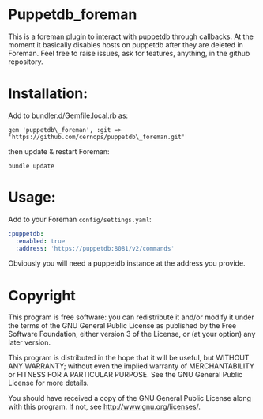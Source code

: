 # Puppetdb\_foreman

This is a foreman plugin to interact with puppetdb through callbacks.
At the moment it basically disables hosts on puppetdb after they are deleted in Foreman.
Feel free to raise issues, ask for features, anything, in the github repository.

# Installation:

Add to bundler.d/Gemfile.local.rb as:

    gem 'puppetdb\_foreman', :git => 'https://github.com/cernops/puppetdb\_foreman.git'

then update & restart Foreman:

    bundle update

# Usage:


Add to your Foreman `config/settings.yaml`:

```yaml
:puppetdb:
  :enabled: true
  :address: 'https://puppetdb:8081/v2/commands'
```

Obviously you will need a puppetdb instance at the address you provide.

# Copyright

This program is free software: you can redistribute it and/or modify
it under the terms of the GNU General Public License as published by
the Free Software Foundation, either version 3 of the License, or
(at your option) any later version.

This program is distributed in the hope that it will be useful,
but WITHOUT ANY WARRANTY; without even the implied warranty of
MERCHANTABILITY or FITNESS FOR A PARTICULAR PURPOSE.  See the
GNU General Public License for more details.

You should have received a copy of the GNU General Public License
along with this program.  If not, see <http://www.gnu.org/licenses/>.

